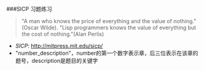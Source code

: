 ###SICP 习题练习
> "A man who knows the price of everything and the value of nothing."(Oscar Wilde).
> "Lisp programmers knows the value of everything but the cost of nothing."(Alan Perlis)

* *SICP*: http://mitpress.mit.edu/sicp/
* "number_description"，number的第一个数字表示章，后三位表示在该章的题号，description是题目的关键字

